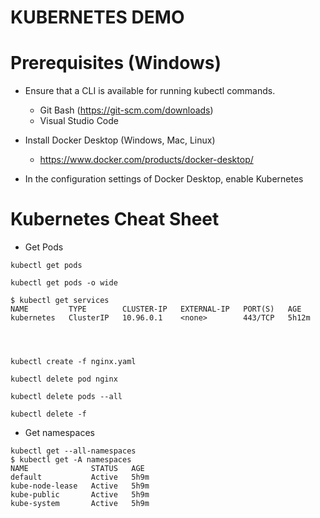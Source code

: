 #                       KUBERNETES DEMO

# Prerequisites (Windows)

- Ensure that a CLI is available for running kubectl commands. 
    - Git Bash (https://git-scm.com/downloads) 
    - Visual Studio Code 

- Install Docker Desktop (Windows, Mac, Linux)
    - https://www.docker.com/products/docker-desktop/

- In the configuration settings of Docker Desktop, enable Kubernetes

# Kubernetes Cheat Sheet

- Get Pods
```
kubectl get pods

kubectl get pods -o wide

$ kubectl get services
NAME         TYPE        CLUSTER-IP   EXTERNAL-IP   PORT(S)   AGE
kubernetes   ClusterIP   10.96.0.1    <none>        443/TCP   5h12m




```

```
kubectl create -f nginx.yaml
```

```
kubectl delete pod nginx

kubectl delete pods --all

kubectl delete -f 
```

- Get namespaces

```
kubectl get --all-namespaces
$ kubectl get -A namespaces
NAME              STATUS   AGE
default           Active   5h9m
kube-node-lease   Active   5h9m
kube-public       Active   5h9m
kube-system       Active   5h9m
```



